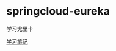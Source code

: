 # springcloud-eureka
学习尤里卡

[学习笔记](https://www.notion.so/13669036625163com/Spring-Cloud-Netflix-85666baff94542d58a49df5ec8079cb9)
